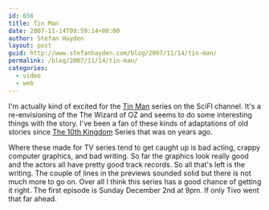 ```yaml
---
id: 656
title: Tin Man
date: 2007-11-14T09:59:14+00:00
author: Stefan Hayden
layout: post
guid: http://www.stefanhayden.com/blog/2007/11/14/tin-man/
permalink: /blog/2007/11/14/tin-man/
categories:
  - video
  - web
---
```

<p>I'm actually kind of excited for the <a href="http://www.scifi.com/tinman/">Tin Man</a> series on the SciFI channel. It's a re-envisioning of the The Wizard of OZ and seems to do some interesting things with the story. I've been a fan of these kinds of adaptations of old stories since <a href="http://www.imdb.com/title/tt0207275/">The 10th Kingdom</a> Series that was on years ago.</p>
<p>Where these made for TV series tend to get caught up is bad acting, crappy computer graphics, and bad writing. So far the graphics look really good and the actors all have pretty good track records. So all that's left is the writing. The couple of lines in the previews sounded solid but there is not much more to go on. Over all I think this series has a good chance of getting it right. The first episode is Sunday December 2nd at 9pm. If only Tivo went that far ahead.
</p>
<object width="425" height="355"><param name="movie" value="http://www.youtube.com/v/8Sjnie-aqYw&rel=1"></param><param name="wmode" value="transparent"></param><embed src="http://www.youtube.com/v/8Sjnie-aqYw&rel=1" type="application/x-shockwave-flash" wmode="transparent" width="425" height="355"></embed></object>